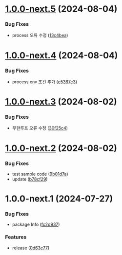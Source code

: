 # [1.0.0-next.5](https://github.com/jl917/babel-plugin-add-optional-chaining/compare/v1.0.0-next.4...v1.0.0-next.5) (2024-08-04)


### Bug Fixes

* process 오류 수정 ([13c4bea](https://github.com/jl917/babel-plugin-add-optional-chaining/commit/13c4bea93587cb095bf186d91b301142ce1a6483))

# [1.0.0-next.4](https://github.com/jl917/babel-plugin-add-optional-chaining/compare/v1.0.0-next.3...v1.0.0-next.4) (2024-08-04)


### Bug Fixes

* process env 조건 추가 ([e5367c3](https://github.com/jl917/babel-plugin-add-optional-chaining/commit/e5367c3fa6251bb6ca5ea51fe22cd999c6541880))

# [1.0.0-next.3](https://github.com/jl917/babel-plugin-add-optional-chaining/compare/v1.0.0-next.2...v1.0.0-next.3) (2024-08-02)


### Bug Fixes

* 무한루프 오류 수정 ([30f25c4](https://github.com/jl917/babel-plugin-add-optional-chaining/commit/30f25c4208c0adf0938c97ce013d22bb6f65b813))

# [1.0.0-next.2](https://github.com/jl917/babel-plugin-add-optional-chaining/compare/v1.0.0-next.1...v1.0.0-next.2) (2024-08-02)


### Bug Fixes

* test sample code ([9b01d7a](https://github.com/jl917/babel-plugin-add-optional-chaining/commit/9b01d7a2addab05009f70dec7d360583ecd813e7))
* update ([b78cf29](https://github.com/jl917/babel-plugin-add-optional-chaining/commit/b78cf294a4fd1253c7cdc8ae09d48c96cc9bc5b5))

# 1.0.0-next.1 (2024-07-27)


### Bug Fixes

* package Info ([fc2d937](https://github.com/jl917/babel-plugin-add-optional-chaining/commit/fc2d937907037c99ba4dbe879882e83eb5ae03cb))


### Features

* release ([0d63c77](https://github.com/jl917/babel-plugin-add-optional-chaining/commit/0d63c770f70b27e365f9a4050a7f80a4018ae143))

